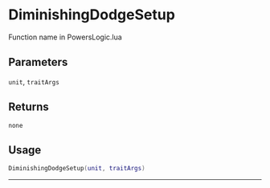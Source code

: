 # DiminishingDodgeSetup
Function name in PowersLogic.lua
## Parameters
`unit`, `traitArgs`
## Returns
`none`
## Usage
```lua
DiminishingDodgeSetup(unit, traitArgs)
```
---
